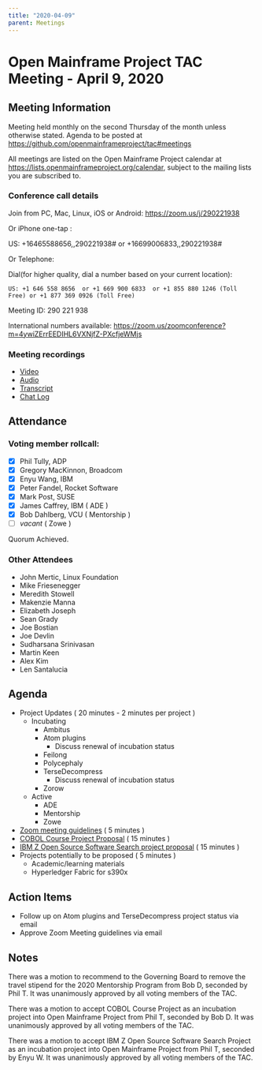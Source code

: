```yaml
---
title: "2020-04-09"
parent: Meetings
---
```

# Open Mainframe Project TAC Meeting - April 9, 2020

## Meeting Information

Meeting held monthly on the second Thursday of the month unless otherwise stated. Agenda to be posted at https://github.com/openmainframeproject/tac#meetings

All meetings are listed on the Open Mainframe Project calendar at https://lists.openmainframeproject.org/calendar, subject to the mailing lists you are subscribed to.

### Conference call details

Join from PC, Mac, Linux, iOS or Android: https://zoom.us/j/290221938

Or iPhone one-tap :

US: +16465588656,,290221938#  or +16699006833,,290221938#

Or Telephone:

Dial(for higher quality, dial a number based on your current location):

    US: +1 646 558 8656  or +1 669 900 6833  or +1 855 880 1246 (Toll Free) or +1 877 369 0926 (Toll Free)

Meeting ID: 290 221 938

International numbers available: https://zoom.us/zoomconference?m=4ywiZErrEEDIHL6VXNjfZ-PXcfjeWMjs

### Meeting recordings

* [Video](20200409-video.mp4)
* [Audio](20200409-audio.m4a)
* [Transcript](20200409-transcript.vtt)
* [Chat Log](20200409-chatlog.txt)

## Attendance

### Voting member rollcall:

- [X] Phil Tully, ADP
- [X] Gregory MacKinnon, Broadcom
- [X] Enyu Wang, IBM
- [X] Peter Fandel, Rocket Software
- [X] Mark Post, SUSE
- [X] James Caffrey, IBM ( ADE )
- [X] Bob Dahlberg, VCU ( Mentorship )
- [ ] _vacant_ ( Zowe )

Quorum Achieved.

### Other Attendees

* John Mertic, Linux Foundation
* Mike Friesenegger
* Meredith Stowell
* Makenzie Manna
* Elizabeth Joseph
* Sean Grady
* Joe Bostian
* Joe Devlin
* Sudharsana Srinivasan
* Martin Keen
* Alex Kim
* Len Santalucia

## Agenda

* Project Updates ( 20 minutes - 2 minutes per project )
  * Incubating
    * Ambitus
    * Atom plugins
      * Discuss renewal of incubation status
    * Feilong
    * Polycephaly
    * TerseDecompress
      * Discuss renewal of incubation status
    * Zorow
  * Active
    * ADE
    * Mentorship
    * Zowe
* [Zoom meeting guidelines](https://github.com/openmainframeproject/tac/pull/92) ( 5 minutes )
* [COBOL Course Project Proposal](20200409-TAC%20Proposal%20-%20COBOL%20Course.pdf) ( 15 minutes )
* [IBM Z Open Source Software Search project proposal](https://github.com/openmainframeproject/tac/pull/94) ( 15 minutes )
* Projects potentially to be proposed ( 5 minutes )
  * Academic/learning materials
  * Hyperledger Fabric for s390x

## Action Items

- Follow up on Atom plugins and TerseDecompress project status via email
- Approve Zoom Meeting guidelines via email

## Notes

There was a motion to recommend to the Governing Board to remove the travel stipend for the 2020 Mentorship Program from Bob D, seconded by Phil T. It was unanimously approved by all voting members of the TAC.

There was a motion to accept COBOL Course Project as an incubation project into Open Mainframe Project from Phil T, seconded by Bob D. It was unanimously approved by all voting members of the TAC.

There was a motion to accept IBM Z Open Source Software Search Project as an incubation project into Open Mainframe Project from Phil T, seconded by Enyu W. It was unanimously approved by all voting members of the TAC.
